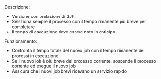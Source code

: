 Descrizione:
- Versione con prelazione di SJF
- Seleziona sempre il processo con il tempo rimanente più breve per completare
- Il tempo di esecuzione deve essere noto in anticipo

Funzionamento:
- Contronta il tempo totale del nuovo job con il tempo rimanente dei processi in esecuzione
- Se il nuovo job è più breve del processo corrente, sospende il processo corrente ed esegue il nuovo job
- Assicura che i nuovi job brevi ricevano un servizio rapido